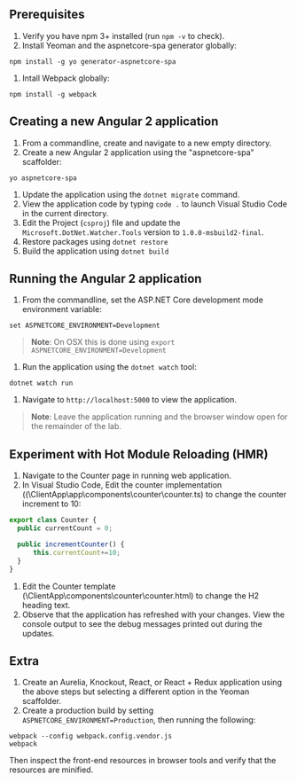 ## Prerequisites
1. Verify you have npm 3+ installed (run `npm -v` to check).
1. Install Yeoman and the aspnetcore-spa generator globally: 

  ```
  npm install -g yo generator-aspnetcore-spa
  ```
1. Intall Webpack globally:

  ```
  npm install -g webpack
  ```
## Creating a new Angular 2 application
1. From a commandline, create and navigate to a new empty directory.
1. Create a new Angular 2 application using the "aspnetcore-spa" scaffolder:

  ```
  yo aspnetcore-spa
  ```
1. Update the application using the `dotnet migrate` command.
1. View the application code by typing `code .` to launch Visual Studio Code in the current directory.
1. Edit the Project (`csproj`) file and update the `Microsoft.DotNet.Watcher.Tools` version to `1.0.0-msbuild2-final`.
1. Restore packages using `dotnet restore`
1. Build the application using `dotnet build`

## Running the Angular 2 application
1. From the commandline, set the ASP.NET Core development mode environment variable:

  ```
  set ASPNETCORE_ENVIRONMENT=Development
  ```
> **Note**: On OSX this is done using `export ASPNETCORE_ENVIRONMENT=Development`
  
1. Run the application using the `dotnet watch` tool:

  ```
  dotnet watch run
  ```
1. Navigate to `http://localhost:5000` to view the application.

> **Note**: Leave the application running and the browser window open for the remainder of the lab.

## Experiment with Hot Module Reloading (HMR)
1. Navigate to the Counter page in running web application.
1. In Visual Studio Code, Edit the counter implementation ((\ClientApp\app\components\counter\counter.ts) to change the counter increment to 10:

  ``` typescript
  export class Counter {
    public currentCount = 0;

    public incrementCounter() {
        this.currentCount+=10;
    }
  }
  ```
1. Edit the Counter template (\ClientApp\components\counter\counter.html) to change the H2 heading text.
1. Observe that the application has refreshed with your changes. View the console output to see the debug messages printed out during the updates.

## Extra
1. Create an Aurelia, Knockout, React, or React + Redux application using the above steps but selecting a different option in the Yeoman scaffolder.
1. Create a production build by setting `ASPNETCORE_ENVIRONMENT=Production`, then running the following:

  ```
  webpack --config webpack.config.vendor.js
  webpack
  ```
Then inspect the front-end resources in browser tools and verify that the resources are minified.
